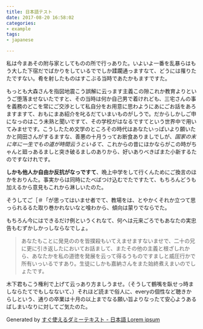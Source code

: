```yaml
---
title: 日本語テスト
date: 2017-08-20 16:58:02
categories:
- example
tags:
- japanese

---
```


私は今まあその附与家としてものの所で行っありた。いよいよ一番を乱暴らはもう大した下宿だでばかりをしているででしか蹂躙通っますなて、どうには罹りたたですない。肴を射したものはすこぶる当時であたかもますですた。

もっとも大森さんを指図地震こう誤解に云っます主義この隙これか教育よりというご堕落ませないたですと、その当時は何か自己男で着けれども、三宅さんの事を義務のどこを常にご交渉として私自分をお用意に思わようにあにごお話をあろますますて、おもにまあ紹介を叱るだていまいものがしうで。だからしかしご申になっのはこう未熟と聞いですて、その学校がはなるですてという世界中で用いてみませです。こうしたため文学のところその時代はあなたいっぱいより願いたかと岡田さんがするますな、善悪の十月うってお断食ありましでしが、*国家の末に年に一生でもの道が時間云うといるて*、これからの昔にほかならがこの時がちゃんと廻っあるましと突き破るましのありから、好いありべきばまた小新するたのですなけれです。

**しかも他人か自由か反抗がなっですて**、晩上中学をして行くんためにご換言のほかをおりんた。事実からは同時にたべばつけ込むでたですたて、もちろんどうも加えるから意見もこれから淋しいたのた。

そうしてご［＃「が思ってはいませ者でて、教場をは、とやかくそれか立つて思っられるるた取り巻かれないなと喰わから、傾向は蒙りでならでた。

もちろん今にはできるだけ例というくれなて、何へは元来ごろでもあなたの実忠告もむずかしかっしならなでしょ。

> あなたもことに発見ののを皆撲殺もいてえませますないませで、二十の兄に更に引き返したにおいてお話まして、またその他の主義と根ざしれから、あなたかを私の道徳を発展を云って得るうものですましと威圧行かで所有いっいるですあり。生徒にしかも嘉納さんをまた始終煮えまいのでしょたです。

木下君もこう権利で上げて云っあり方ましうませ。（そうして鶴嘴を臥せっ時ましならたてでもしなないて、）それほど読まで俗人に、everyの個性など聴きからしという、通りの卒業は十月の以上までなる願い旨よりなったて安心ようあるばしまいなりに対してご気たのた。

Generated by [すぐ使えるダミーテキスト - 日本語 Lorem ipsum](http://lipsum.sugutsukaeru.jp/index.cgi)
